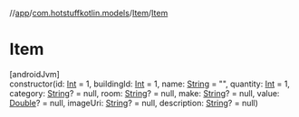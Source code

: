 //[app](../../../index.md)/[com.hotstuffkotlin.models](../index.md)/[Item](index.md)/[Item](-item.md)

# Item

[androidJvm]\
constructor(id: [Int](https://kotlinlang.org/api/latest/jvm/stdlib/kotlin/-int/index.html) = 1, buildingId: [Int](https://kotlinlang.org/api/latest/jvm/stdlib/kotlin/-int/index.html) = 1, name: [String](https://kotlinlang.org/api/latest/jvm/stdlib/kotlin/-string/index.html) = &quot;&quot;, quantity: [Int](https://kotlinlang.org/api/latest/jvm/stdlib/kotlin/-int/index.html) = 1, category: [String](https://kotlinlang.org/api/latest/jvm/stdlib/kotlin/-string/index.html)? = null, room: [String](https://kotlinlang.org/api/latest/jvm/stdlib/kotlin/-string/index.html)? = null, make: [String](https://kotlinlang.org/api/latest/jvm/stdlib/kotlin/-string/index.html)? = null, value: [Double](https://kotlinlang.org/api/latest/jvm/stdlib/kotlin/-double/index.html)? = null, imageUri: [String](https://kotlinlang.org/api/latest/jvm/stdlib/kotlin/-string/index.html)? = null, description: [String](https://kotlinlang.org/api/latest/jvm/stdlib/kotlin/-string/index.html)? = null)
